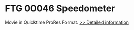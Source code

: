 # FTG 00046 Speedometer
Movie in Quicktime ProRes Format.
[>> Detailed information](https://secure.shareit.com/shareit/product.html?productid=300618428&affiliateid=200057808)